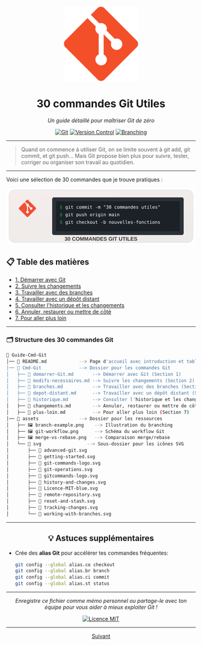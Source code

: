 <div align="center">
  <img src="./assets/svg/git-logo.svg" alt="Figma Logo" width="200"/>
  
  # 30 commandes Git Utiles
  *Un guide détaillé pour maîtriser Git de zéro*

[![Git](https://img.shields.io/badge/Git-2.0+-F05032?style=for-the-badge&logo=git&logoColor=white)](https://git-scm.com/)
[![Version Control](https://img.shields.io/badge/Version_Control-DVCS-FF8C00?style=for-the-badge)](https://git-scm.com/)
[![Branching](https://img.shields.io/badge/Branching-Workflow-4CAF50?style=for-the-badge)](https://git-scm.com/)

</div>

---



> Quand on commence à utiliser Git, on se limite souvent à git add, git commit, et git push...
> Mais Git propose bien plus pour suivre, tester, corriger ou organiser son travail au quotidien.

---

Voici une sélection de 30 commandes que je trouve pratiques :
<div align="center">
  <img src="./assets/svg/git-commands-logo.svg" alt="Git 30 commandes utiles" width="500">
</div>

## 📋 Table des matières

- [1. Démarrer avec Git](#1-démarrer-avec-git)
- [2. Suivre les changements](#2-suivre-les-changements)
- [3. Travailler avec des branches](#3-travailler-avec-des-branches)
- [4. Travailler avec un dépôt distant](#4-travailler-avec-un-dépôt-distant-ex--github)
- [5. Consulter l'historique et les changements](#5-consulter-lhistorique-et-les-changements)
- [6. Annuler, restaurer ou mettre de côté](#6-annuler-restaurer-ou-mettre-de-côté)
- [7. Pour aller plus loin](#7-pour-aller-plus-loin)

---

### 🗂️ Structure des 30 commandes Git

```bash
📂 Guide-Cmd-Git
│── 📄 README.md            --> Page d'accueil avec introduction et table des matières
│── 📂 Cmd-Git              --> Dossier pour les commandes Git
│   ├── 📄 demarrer-Git.md       --> Démarrer avec Git (Section 1)
│   ├── 📄 modifs-necessaires.md --> Suivre les changements (Section 2)
│   ├── 📄 branches.md           --> Travailler avec des branches (Section 3)
│   ├── 📄 depot-distant.md      --> Travailler avec un dépôt distant (Section 4)
│   ├── 📄 historique.md         --> Consulter l'historique et les changements (Section 5)
│   ├── 📄 changements.md        --> Annuler, restaurer ou mettre de côté (Section 6)
│   ├── 📄 plus-loin.md          --> Pour aller plus loin (Section 7)
│── 📂 assets               --> Dossier pour les ressources
│   ├── 🖼️ branch-example.png    --> Illustration du branching
│   ├── 🖼️ git-workflow.png      --> Schéma du workflow Git
│   ├── 🖼️ merge-vs-rebase.png   --> Comparaison merge/rebase
│   └── 📂 svg                 --> Sous-dossier pour les icônes SVG
│       ├── 📄 advanced-git.svg
│       ├── 📄 getting-started.svg
│       ├── 📄 git-commands-logo.svg
│       ├── 📄 git-operations.svg
│       ├── 📄 gitcommands-logo.svg
│       ├── 📄 history-and-changes.svg
│       ├── 📄 Licence-MIT-blue.svg
│       ├── 📄 remote-repository.svg
│       ├── 📄 reset-and-stash.svg
│       ├── 📄 tracking-changes.svg
│       └── 📄 working-with-branches.svg
```

---

<div align="center">
  
## 💡 Astuces supplémentaires

</div>

- Crée des **alias Git** pour accélérer tes commandes fréquentes:
  ```bash
  git config --global alias.co checkout
  git config --global alias.br branch
  git config --global alias.ci commit
  git config --global alias.st status
  ```

<!-- - Utilise un **outil graphique** comme GitKraken, SourceTree ou l'intégration Git de ton IDE pour visualiser plus facilement les branches.

- Envisage d'utiliser un fichier `.gitignore` pour exclure automatiquement certains fichiers du versionnement (logs, fichiers de config, dossiers de dépendances...). -->

---

<div align="center">
  
*Enregistre ce fichier comme mémo personnel ou partage-le avec ton équipe pour vous aider à mieux exploiter Git !*

[![Licence MIT](https://img.shields.io/badge/Licence-MIT-blue.svg)](LICENSE)

---

</div>
<p align="center">
  <a href="Cmd-Git/demarrer-Git.md">Suivant</a>
</p>
